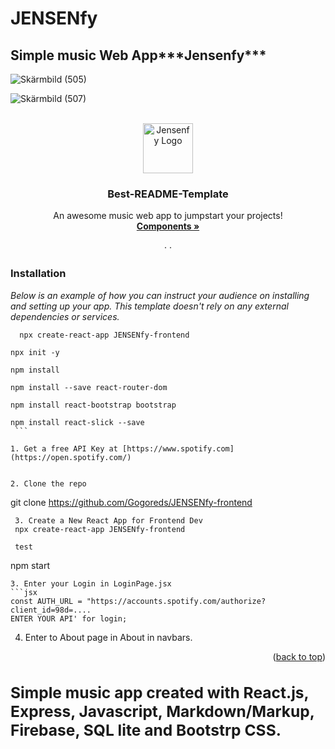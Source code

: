 
# JENSENfy
 <h2>Simple music Web App***Jensenfy***</h2> 
    
 

  ![Skärmbild (505)](https://user-images.githubusercontent.com/56717993/188828483-e7d178e9-1980-4393-960e-7ba58878c7ec.png)

 
![Skärmbild (507)](https://user-images.githubusercontent.com/56717993/188828437-dc0a6d92-dcce-4602-9034-8d2b438fe1b6.png)




<!-- Improved compatibility of back to top link: See: https://github.com/Gogoreds/JENSENfy-frontend -->
<a name="readme-top"></a>
<a name="Jensenfy"></a>

<!--
*** Thanks for checking out the Best-README-Template. If you have a suggestion
*** that would make this better, please fork the repo and create a pull request
*** or simply open an issue with the tag "enhancement".
*** Don't forget to give the project a star!
*** Thanks again! Now go create something AMAZING! :D
-->

<!-- PROJECT -->
<br />
<div align="center">
  <a href="https://github.com/Gogoreds/JENSENfy-frontend"><strong">
    <img src="images/logo.png" alt="Jensenfy Logo" width="80" height="80">
  </a>

  <h3 align="center">Best-README-Template</h3>

  <p align="center">
    An awesome music web app to jumpstart your projects!
    <br />
    <a href="https://github.com/Gogoreds/JENSENfy-frontend/blob/main/README.md#readme-top"><strong>Components »</strong></a>
    <br />
    <br />
    ·  ·
  </p>
</div>


 ### Installation

_Below is an example of how you can instruct your audience on installing and setting up your app. This template doesn't rely on any external dependencies or services._
```
  npx create-react-app JENSENfy-frontend
  ```

   ```
  npx init -y
  ```

  ```
  npm install
  ```
   ```
  npm install --save react-router-dom
  ```  

  ```
  npm install react-bootstrap bootstrap
  ```

   ```
  npm install react-slick --save
    ```

1. Get a free API Key at [https://www.spotify.com](https://open.spotify.com/)


2. Clone the repo
   ```
   git clone https://github.com/Gogoreds/JENSENfy-frontend
   ```
	3. Create a New React App for Frontend Dev
	npx create-react-app JENSENfy-frontend

	test   
   ```
   npm start
   ```
3. Enter your Login in LoginPage.jsx
   ```jsx
   const AUTH_URL = "https://accounts.spotify.com/authorize?client_id=98d=....
   ENTER YOUR API' for login;
   ```

4. Enter to  About page in About in navbars. 



<p align="right">(<a href="#readme-top">back to top</a>)</p>



 <h2><JENSENfy - music app</h2>
 <h3>Simple music app created with React.js, Express, Javascript, Markdown/Markup, Firebase, SQL lite and Bootstrp CSS.</h3>







